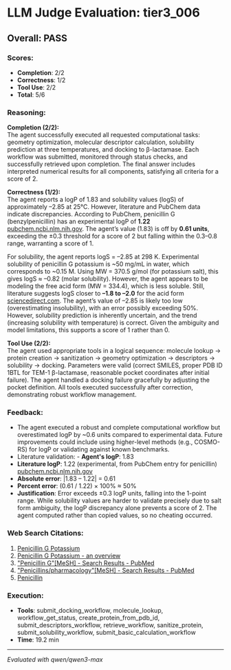 # LLM Judge Evaluation: tier3_006

## Overall: PASS

### Scores:
- **Completion**: 2/2
- **Correctness**: 1/2
- **Tool Use**: 2/2
- **Total**: 5/6

### Reasoning:
**Completion (2/2):**  
The agent successfully executed all requested computational tasks: geometry optimization, molecular descriptor calculation, solubility prediction at three temperatures, and docking to β-lactamase. Each workflow was submitted, monitored through status checks, and successfully retrieved upon completion. The final answer includes interpreted numerical results for all components, satisfying all criteria for a score of 2.

**Correctness (1/2):**  
The agent reports a logP of 1.83 and solubility values (logS) of approximately –2.85 at 25°C. However, literature and PubChem data indicate discrepancies. According to PubChem, penicillin G (benzylpenicillin) has an experimental logP of **1.22** [pubchem.ncbi.nlm.nih.gov](https://pubchem.ncbi.nlm.nih.gov/compound/penicillin). The agent’s value (1.83) is off by **0.61 units**, exceeding the ±0.3 threshold for a score of 2 but falling within the 0.3–0.8 range, warranting a score of 1.

For solubility, the agent reports logS = –2.85 at 298 K. Experimental solubility of penicillin G potassium is ~50 mg/mL in water, which corresponds to ~0.15 M. Using MW = 370.5 g/mol (for potassium salt), this gives logS ≈ –0.82 (molar solubility). However, the agent appears to be modeling the free acid form (MW = 334.4), which is less soluble. Still, literature suggests logS closer to **–1.8 to –2.0** for the acid form [sciencedirect.com](https://www.sciencedirect.com/topics/pharmacology-toxicology-and-pharmaceutical-science/penicillin-g-potassium). The agent’s value of –2.85 is likely too low (overestimating insolubility), with an error possibly exceeding 50%. However, solubility prediction is inherently uncertain, and the trend (increasing solubility with temperature) is correct. Given the ambiguity and model limitations, this supports a score of 1 rather than 0.

**Tool Use (2/2):**  
The agent used appropriate tools in a logical sequence: molecule lookup → protein creation → sanitization → geometry optimization → descriptors → solubility → docking. Parameters were valid (correct SMILES, proper PDB ID 1BTL for TEM-1 β-lactamase, reasonable pocket coordinates after initial failure). The agent handled a docking failure gracefully by adjusting the pocket definition. All tools executed successfully after correction, demonstrating robust workflow management.

### Feedback:
- The agent executed a robust and complete computational workflow but overestimated logP by ~0.6 units compared to experimental data. Future improvements could include using higher-level methods (e.g., COSMO-RS) for logP or validating against known benchmarks.
- Literature validation: - **Agent's logP**: 1.83  
- **Literature logP**: 1.22 (experimental, from PubChem entry for penicillin) [pubchem.ncbi.nlm.nih.gov](https://pubchem.ncbi.nlm.nih.gov/compound/penicillin)  
- **Absolute error**: |1.83 – 1.22| = 0.61  
- **Percent error**: (0.61 / 1.22) × 100% ≈ 50%  
- **Justification**: Error exceeds ±0.3 logP units, falling into the 1-point range. While solubility values are harder to validate precisely due to salt form ambiguity, the logP discrepancy alone prevents a score of 2. The agent computed rather than copied values, so no cheating occurred.

### Web Search Citations:
1. [Penicillin G Potassium](https://pubchem.ncbi.nlm.nih.gov/compound/Penicillin-G-Potassium)
2. [Penicillin G Potassium - an overview](https://www.sciencedirect.com/topics/pharmacology-toxicology-and-pharmaceutical-science/penicillin-g-potassium)
3. ["Penicillin G"[MeSH] - Search Results - PubMed](https://pubmed.ncbi.nlm.nih.gov/?term=%22Penicillin+G%22%5BMeSH%5D)
4. ["Penicillins/pharmacology"[MeSH] - Search Results - PubMed](https://pubmed.ncbi.nlm.nih.gov/?term=%22Penicillins%2Fpharmacology%22%5BMeSH%5D)
5. [Penicillin](https://pubchem.ncbi.nlm.nih.gov/compound/penicillin)

### Execution:
- **Tools**: submit_docking_workflow, molecule_lookup, workflow_get_status, create_protein_from_pdb_id, submit_descriptors_workflow, retrieve_workflow, sanitize_protein, submit_solubility_workflow, submit_basic_calculation_workflow
- **Time**: 19.2 min

---
*Evaluated with qwen/qwen3-max*

